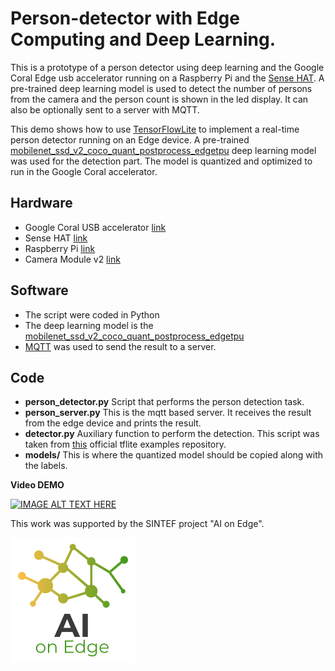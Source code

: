 # Person-detector with Edge Computing and Deep Learning.

This is a prototype of a person detector using deep learning and the Google Coral Edge usb accelerator running on a Raspberry Pi and the [Sense HAT](https://www.raspberrypi.org/products/sense-hat/?resellerType=home). A pre-trained deep learning model is used to detect the number of persons from the camera and the person count is shown in the led display. It can also be optionally sent to a server with MQTT.

This demo shows how to use [TensorFlowLite](https://www.tensorflow.org/lite) to implement a real-time person detector running on an Edge device. A pre-trained [mobilenet_ssd_v2_coco_quant_postprocess_edgetpu](https://github.com/google-coral/edgetpu/raw/master/test_data/) deep learning model was used for the detection part. The model is quantized and optimized to run in the Google Coral accelerator.

## Hardware

- Google Coral USB accelerator [link](https://coral.ai/products/accelerator)
- Sense HAT [link](https://www.raspberrypi.org/products/sense-hat/?resellerType=home)
- Raspberry Pi [link](https://www.raspberrypi.org/)
- Camera Module v2 [link](https://www.raspberrypi.org/products/camera-module-v2/?resellerType=home)


## Software

- The script were coded in Python
- The deep learning model is the [mobilenet_ssd_v2_coco_quant_postprocess_edgetpu](https://github.com/google-coral/edgetpu/raw/master/test_data/)
- [MQTT](https://mqtt.org/) was used to send the result to a server.

## Code

- **person_detector.py** Script that performs the person detection task.
- **person_server.py** This is the mqtt based server. It receives the result from the edge device and prints the result.
- **detector.py** Auxiliary function to perform the detection. This script was taken from [this](https://github.com/google-coral/tflite/tree/master/python/examples/detection) official tflite examples repository.
- **models/** This is where the quantized model should be copied along with the labels.


**Video DEMO**

[![IMAGE ALT TEXT HERE](https://img.youtube.com/vi/PpFgAK_Yq1M/0.jpg)](https://www.youtube.com/watch?v=PpFgAK_Yq1M)




This work was supported by the SINTEF project "AI on Edge". 

![](img/logo.png)
